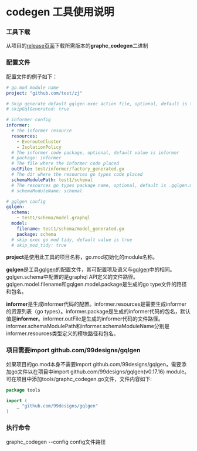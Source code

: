 # codegen 工具使用说明

### 工具下载

从项目的[release页面](https://github.com/everoute/graphc/releases)下载所需版本的**graphc_codegen**二进制

### 配置文件

配置文件的例子如下：

```yaml
# go.mod module name
project: "github.com/test/zj"

# Skip generate default gqlgen exec action file, optional, default is true
# skipGqlGenerated: true

# informer config
informer: 
  # The informer resource
  resources:
    - EverouteCluster
    - IsolationPolicy
  # The informer code package, optional, default value is informer
  # package: informer
  # The file where the informer code placed
  outFile: test/informer/factory_generated.go
  # The dir where the resources go types code placed
  schemaModulePath: test1/schemal
  # The resources go types package name, optional, default is .gqlgen.model.package
  # schemaModuleName: schemal

# gqlgen config
gqlgen:
  schema: 
    - test1/schema/model.graphql
  model:
    filename: test1/schema/model_generated.go
    package: schema
  # skip exec go mod tidy, default value is true
  # skip_mod_tidy: true
```

**project**是使用此工具的项目名称，go.mod初始化的module名称。

**gqlgen**是工具[gqlgen](https://github.com/99designs/gqlgen)的配置文件，其可配置项及语义与[gqlgen](https://github.com/99designs/gqlgen)中的相同。gqlgen.schema中配置的是graphql API定义的文件路径。gqlgen.model.filename和gqlgen.model.package是生成的go type文件的路径和包名。

**informer**是生成informer代码的配置。informer.resources是需要生成informer的资源列表（go types）。informer.package是生成的informer代码的包名，默认值是**informer**。informer.outFile是生成的informer代码的文件路径。informer.schemaModulePath和informer.schemaModuleName分别是informer.resources类型定义的模块路径和包名。

### 项目需要import github.com/99designs/gqlgen

如果项目的go.mod本身不需要import github.com/99designs/gqlgen，需要添加go文件以在项目中import github.com/99designs/gqlgen(v0.17.16) module。可在项目中添加tools/graphc_codegen.go文件，文件内容如下:
```go
package tools

import (
	_ "github.com/99designs/gqlgen"
)
```

### 执行命令

graphc_codegen --config config文件路径
